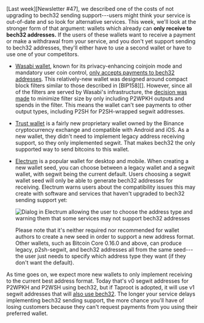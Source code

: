[Last week][Newsletter #47], we described one of the costs of not
upgrading to bech32 sending support---users might think your service is
out-of-date and so look for alternative services.  This week, we'll look
at the stronger form of that argument: wallets which already can **only
receive to bech32 addresses.**  If the users of these wallets
want to receive a payment or make a withdrawal from your service, and
you don't yet support sending to bech32 addresses, they'll either have
to use a second wallet or have to use one of your competitors.

<!-- Wasabi source: their documentation; see provided links -->
- [Wasabi wallet][], known for its privacy-enhancing coinjoin mode and
  mandatory user coin control, [only accepts payments to bech32
  addresses][wasabi bech32 only].  This relatively-new wallet was
  designed around compact block filters similar to those described in
  [BIP158][].  However, since all of the filters are served by Wasabi's
  infrastructure, the [decision was made]["only generate filters
  regarding bech32 addresses"] to minimize filter size by only
  including P2WPKH outputs and spends in the filter.  This means the
  wallet can't see payments to other output types, including P2SH for
  P2SH-wrapped segwit addresses.

<!-- Trust wallet source: private conversation harding had with a tester
of this wallet in Februray 2019 -->
- [Trust wallet][] is a fairly new proprietary wallet owned by the
  Binance cryptocurrency exchange and compatible with Android and iOS.
  As a new wallet, they didn't need to implement legacy address
  receiving support, so they only implemented segwit.  That makes bech32
  the only supported way to send bitcoins to this wallet.

<!-- Electrum source: harding tested default download from their website 2019-05-27 -->
- [Electrum][] is a popular wallet for desktop and mobile.  When
  creating a new wallet seed, you can choose between a legacy wallet and
  a segwit wallet, with segwit being the current default.  Users
  choosing a segwit wallet seed will only be able to generate bech32
  addresses for receiving.  Electrum warns users about the compatibility
  issues this may create with software and services that haven't
  upgraded to bech32 sending support yet:

    ![Dialog in Electrum allowing the user to choose the address type
    and warning them that some services may not support bech32
    addresses](/img/posts/2019-05-electrum-choose-wallet-type.png)

    Please note that it's neither required nor recommended for wallet
    authors to create a new seed in order to support a new address
    format.  Other wallets, such as Bitcoin Core 0.16.0 and above, can
    produce legacy, p2sh-segwit, and bech32 addresses all from the same
    seed---the user just needs to specify which address type they want
    (if they don't want the default).

As time goes on, we expect more new wallets to only implement receiving
to the current best address format. Today that's v0 segwit addresses for
P2WPKH and P2WSH using bech32, but if Taproot is adopted, it will use v1
segwit addresses that will [also use bech32][news45 bech32].  The longer your service
delays implementing bech32 sending support, the more chance you'll have
of losing customers because they can't request payments from you using
their preferred wallet.

[bech32 easy]: {{news38}}#bech32-sending-support
[wasabi bech32 only]: https://github.com/zkSNACKs/WalletWasabi/blob/master/WalletWasabi.Documentation/FAQ.md#my-wallet-cant-send-to-bech32-addresses---what-wallets-can-i-use-instead
["only generate filters regarding bech32 addresses"]: https://github.com/zkSNACKs/Meta/blob/master/README.md#wasabi-wallet-under-the-hood
[wasabi wallet]: https://wasabiwallet.io/
[trust wallet]: https://trustwallet.com/
[electrum]: https://electrum.org/
[news45 bech32]: {{news45}}#bech32-sending-support
